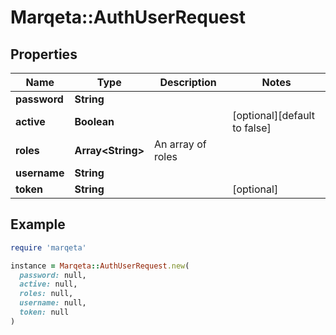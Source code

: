 # Marqeta::AuthUserRequest

## Properties

| Name | Type | Description | Notes |
| ---- | ---- | ----------- | ----- |
| **password** | **String** |  |  |
| **active** | **Boolean** |  | [optional][default to false] |
| **roles** | **Array&lt;String&gt;** | An array of roles |  |
| **username** | **String** |  |  |
| **token** | **String** |  | [optional] |

## Example

```ruby
require 'marqeta'

instance = Marqeta::AuthUserRequest.new(
  password: null,
  active: null,
  roles: null,
  username: null,
  token: null
)
```

